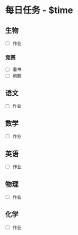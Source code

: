 # 每日任务 - **$__time__**

## 生物

- [ ] 作业

### 竞赛

- [ ] 看书
- [ ] 刷题

## 语文

- [ ] 作业

## 数学

- [ ] 作业

## 英语

- [ ] 作业

## 物理

- [ ] 作业

## 化学

- [ ] 作业


